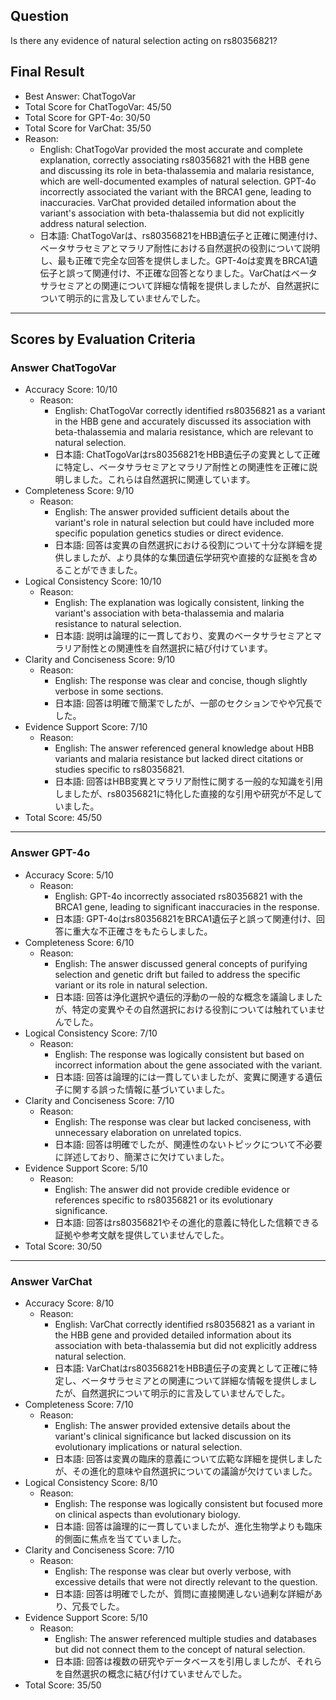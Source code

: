 ## Question

Is there any evidence of natural selection acting on rs80356821?

## Final Result

- Best Answer: ChatTogoVar
- Total Score for ChatTogoVar: 45/50
- Total Score for GPT-4o: 30/50
- Total Score for VarChat: 35/50
- Reason:
  - English: ChatTogoVar provided the most accurate and complete explanation, correctly associating rs80356821 with the HBB gene and discussing its role in beta-thalassemia and malaria resistance, which are well-documented examples of natural selection. GPT-4o incorrectly associated the variant with the BRCA1 gene, leading to inaccuracies. VarChat provided detailed information about the variant's association with beta-thalassemia but did not explicitly address natural selection.
  - 日本語: ChatTogoVarは、rs80356821をHBB遺伝子と正確に関連付け、ベータサラセミアとマラリア耐性における自然選択の役割について説明し、最も正確で完全な回答を提供しました。GPT-4oは変異をBRCA1遺伝子と誤って関連付け、不正確な回答となりました。VarChatはベータサラセミアとの関連について詳細な情報を提供しましたが、自然選択について明示的に言及していませんでした。

---

## Scores by Evaluation Criteria

### Answer ChatTogoVar
- Accuracy Score: 10/10
  - Reason: 
    - English: ChatTogoVar correctly identified rs80356821 as a variant in the HBB gene and accurately discussed its association with beta-thalassemia and malaria resistance, which are relevant to natural selection.
    - 日本語: ChatTogoVarはrs80356821をHBB遺伝子の変異として正確に特定し、ベータサラセミアとマラリア耐性との関連性を正確に説明しました。これらは自然選択に関連しています。
- Completeness Score: 9/10
  - Reason: 
    - English: The answer provided sufficient details about the variant's role in natural selection but could have included more specific population genetics studies or direct evidence.
    - 日本語: 回答は変異の自然選択における役割について十分な詳細を提供しましたが、より具体的な集団遺伝学研究や直接的な証拠を含めることができました。
- Logical Consistency Score: 10/10
  - Reason: 
    - English: The explanation was logically consistent, linking the variant's association with beta-thalassemia and malaria resistance to natural selection.
    - 日本語: 説明は論理的に一貫しており、変異のベータサラセミアとマラリア耐性との関連性を自然選択に結び付けています。
- Clarity and Conciseness Score: 9/10
  - Reason: 
    - English: The response was clear and concise, though slightly verbose in some sections.
    - 日本語: 回答は明確で簡潔でしたが、一部のセクションでやや冗長でした。
- Evidence Support Score: 7/10
  - Reason: 
    - English: The answer referenced general knowledge about HBB variants and malaria resistance but lacked direct citations or studies specific to rs80356821.
    - 日本語: 回答はHBB変異とマラリア耐性に関する一般的な知識を引用しましたが、rs80356821に特化した直接的な引用や研究が不足していました。
- Total Score: 45/50

---

### Answer GPT-4o
- Accuracy Score: 5/10
  - Reason: 
    - English: GPT-4o incorrectly associated rs80356821 with the BRCA1 gene, leading to significant inaccuracies in the response.
    - 日本語: GPT-4oはrs80356821をBRCA1遺伝子と誤って関連付け、回答に重大な不正確さをもたらしました。
- Completeness Score: 6/10
  - Reason: 
    - English: The answer discussed general concepts of purifying selection and genetic drift but failed to address the specific variant or its role in natural selection.
    - 日本語: 回答は浄化選択や遺伝的浮動の一般的な概念を議論しましたが、特定の変異やその自然選択における役割については触れていませんでした。
- Logical Consistency Score: 7/10
  - Reason: 
    - English: The response was logically consistent but based on incorrect information about the gene associated with the variant.
    - 日本語: 回答は論理的には一貫していましたが、変異に関連する遺伝子に関する誤った情報に基づいていました。
- Clarity and Conciseness Score: 7/10
  - Reason: 
    - English: The response was clear but lacked conciseness, with unnecessary elaboration on unrelated topics.
    - 日本語: 回答は明確でしたが、関連性のないトピックについて不必要に詳述しており、簡潔さに欠けていました。
- Evidence Support Score: 5/10
  - Reason: 
    - English: The answer did not provide credible evidence or references specific to rs80356821 or its evolutionary significance.
    - 日本語: 回答はrs80356821やその進化的意義に特化した信頼できる証拠や参考文献を提供していませんでした。
- Total Score: 30/50

---

### Answer VarChat
- Accuracy Score: 8/10
  - Reason: 
    - English: VarChat correctly identified rs80356821 as a variant in the HBB gene and provided detailed information about its association with beta-thalassemia but did not explicitly address natural selection.
    - 日本語: VarChatはrs80356821をHBB遺伝子の変異として正確に特定し、ベータサラセミアとの関連について詳細な情報を提供しましたが、自然選択について明示的に言及していませんでした。
- Completeness Score: 7/10
  - Reason: 
    - English: The answer provided extensive details about the variant's clinical significance but lacked discussion on its evolutionary implications or natural selection.
    - 日本語: 回答は変異の臨床的意義について広範な詳細を提供しましたが、その進化的意味や自然選択についての議論が欠けていました。
- Logical Consistency Score: 8/10
  - Reason: 
    - English: The response was logically consistent but focused more on clinical aspects than evolutionary biology.
    - 日本語: 回答は論理的に一貫していましたが、進化生物学よりも臨床的側面に焦点を当てていました。
- Clarity and Conciseness Score: 7/10
  - Reason: 
    - English: The response was clear but overly verbose, with excessive details that were not directly relevant to the question.
    - 日本語: 回答は明確でしたが、質問に直接関連しない過剰な詳細があり、冗長でした。
- Evidence Support Score: 5/10
  - Reason: 
    - English: The answer referenced multiple studies and databases but did not connect them to the concept of natural selection.
    - 日本語: 回答は複数の研究やデータベースを引用しましたが、それらを自然選択の概念に結び付けていませんでした。
- Total Score: 35/50
